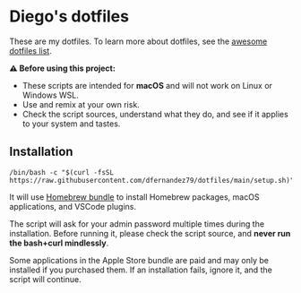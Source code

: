 # Diego's dotfiles

These are my dotfiles. To learn more about dotfiles, see the
[awesome dotfiles list](https://github.com/webpro/awesome-dotfiles).

**⚠️ Before using this project:**

- These scripts are intended for **macOS** and will not work on Linux or Windows WSL.
- Use and remix at your own risk.
- Check the script sources, understand what they do, and see if it applies to
  your system and tastes.

## Installation

```shell
/bin/bash -c "$(curl -fsSL https://raw.githubusercontent.com/dfernandez79/dotfiles/main/setup.sh)"
```

It will use [Homebrew bundle](https://github.com/Homebrew/homebrew-bundle) 
to install Homebrew packages, macOS applications, and VSCode plugins.

The script will ask for your admin password multiple times during the installation. 
Before running it, please check the script source, and **never run the bash+curl mindlessly**.

Some applications in the Apple Store bundle are paid and may only be installed if you 
purchased them. If an installation fails, ignore it, and the script will continue.

